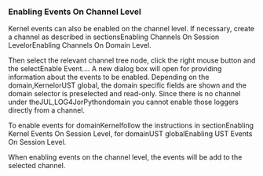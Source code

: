 ### Enabling Events On Channel Level

Kernel events can also be enabled on the channel level. If necessary, create a channel as described in sectionsEnabling Channels On Session LevelorEnabling Channels On Domain Level.

Then select the relevant channel tree node, click the right mouse button and the selectEnable Event.... A new dialog box will open for providing information about the events to be enabled. Depending on the domain,KernelorUST global, the domain specific fields are shown and the domain selector is preselected and read-only. Since there is no channel under theJUL,LOG4JorPythondomain you cannot enable those loggers directly from a channel.



To enable events for domainKernelfollow the instructions in sectionEnabling Kernel Events On Session Level, for domainUST globalEnabling UST Events On Session Level.

When enabling events on the channel level, the events will be add to the selected channel.